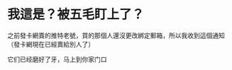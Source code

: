 # 我這是？被五毛盯上了？


之前發卡網賣的推特老號，買的那個人還沒更改綁定郵箱，所以我收到這個通知（發卡網現在已經賣給別人了）<br />
<img id="aimg_vtiB6" onclick="zoom(this, this.src, 0, 0, 0)" class="zoom" src="https://p.pstatp.com/origin/137930002017f37428226" onmouseover="img_onmouseoverfunc(this)" onload="thumbImg(this)" border="0" alt="" />

它们已经磨好了牙，马上到你家门口

